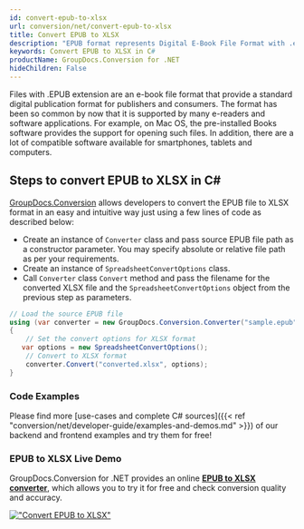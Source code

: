 ```yaml
---
id: convert-epub-to-xlsx
url: conversion/net/convert-epub-to-xlsx
title: Convert EPUB to XLSX
description: "EPUB format represents Digital E-Book File Format with .epub extension. Learn how to convert EPUB to XLSX file programmatically in C# language using GroupDocs.Conversion for .NET library."
keywords: Convert EPUB to XLSX in C#
productName: GroupDocs.Conversion for .NET
hideChildren: False
---
```


Files with .EPUB extension are an e-book file format that provide a standard digital publication format for publishers and consumers. The format has been so common by now that it is supported by many e-readers and software applications. For example, on Mac OS, the pre-installed Books software provides the support for opening such files. In addition, there are a lot of compatible software available for smartphones, tablets and computers.

## Steps to convert EPUB to XLSX in C#

[GroupDocs.Conversion](https://products.groupdocs.com/conversion/net) allows developers to convert the EPUB file to XLSX format in an easy and intuitive way just using a few lines of code as described below:

* Create an instance of `Converter` class and pass source EPUB file path as a constructor parameter. You may specify absolute or relative file path as per your requirements. 
* Create an instance of `SpreadsheetConvertOptions` class.
* Call `Converter` class `Convert` method and pass the filename for the converted XLSX file and the `SpreadsheetConvertOptions` object from the previous step as parameters.

```csharp
// Load the source EPUB file
using (var converter = new GroupDocs.Conversion.Converter("sample.epub"))
{
    // Set the convert options for XLSX format
   var options = new SpreadsheetConvertOptions();
    // Convert to XLSX format
    converter.Convert("converted.xlsx", options);
}
```

### Code Examples

Please find more [use-cases and complete C# sources]({{< ref "conversion/net/developer-guide/examples-and-demos.md" >}}) of our backend and frontend examples and try them for free!

### EPUB to XLSX Live Demo

GroupDocs.Conversion for .NET provides an online [**EPUB to XLSX converter**](https://products.groupdocs.app/conversion/epub-to-xlsx), which allows you to try it for free and check conversion quality and accuracy.

[!["Convert EPUB to XLSX"](conversion/net/images/convert-to-xlsx/convert-epub-to-xlsx.png)](https://products.groupdocs.app/conversion/epub-to-xlsx)